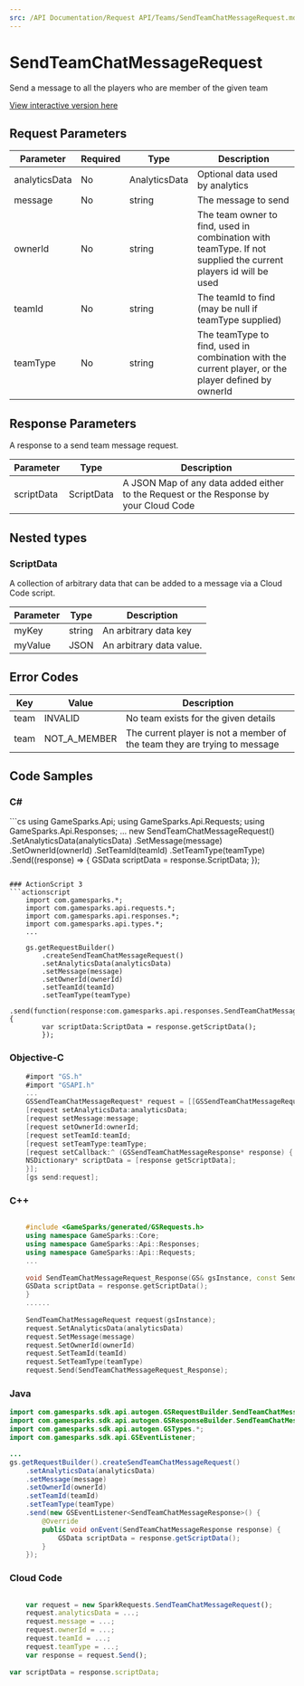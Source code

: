 ```yaml
---
src: /API Documentation/Request API/Teams/SendTeamChatMessageRequest.md
---
```


# SendTeamChatMessageRequest


Send a message to all the players who are member of the given team


<a href="https://api.gamesparks.net/#sendteamchatmessagerequest" target="_gsapi">View interactive version here</a>

## Request Parameters

Parameter | Required | Type | Description
--------- | -------- | ---- | -----------
analyticsData | No | AnalyticsData | Optional data used by analytics
message | No | string | The message to send
ownerId | No | string | The team owner to find, used in combination with teamType. If not supplied the current players id will be used
teamId | No | string | The teamId to find (may be null if teamType supplied)
teamType | No | string | The teamType to find, used in combination with the current player, or the player defined by ownerId

## Response Parameters


A response to a send team message request.

Parameter | Type | Description
--------- | ---- | -----------
scriptData | ScriptData | A JSON Map of any data added either to the Request or the Response by your Cloud Code

## Nested types

### ScriptData

A collection of arbitrary data that can be added to a message via a Cloud Code script.

Parameter | Type | Description
--------- | ---- | -----------
myKey | string | An arbitrary data key
myValue | JSON | An arbitrary data value.

## Error Codes

Key | Value | Description
--------- | ----------- | -----------
team | INVALID | No team exists for the given details
team | NOT_A_MEMBER | The current player is not a member of the team they are trying to message

## Code Samples

<h3>C#</h3>
```cs
	using GameSparks.Api;
	using GameSparks.Api.Requests;
	using GameSparks.Api.Responses;
	...
	new SendTeamChatMessageRequest()
		.SetAnalyticsData(analyticsData)
		.SetMessage(message)
		.SetOwnerId(ownerId)
		.SetTeamId(teamId)
		.SetTeamType(teamType)
		.Send((response) => {
		GSData scriptData = response.ScriptData; 
		});

```

### ActionScript 3
```actionscript
	import com.gamesparks.*;
	import com.gamesparks.api.requests.*;
	import com.gamesparks.api.responses.*;
	import com.gamesparks.api.types.*;
	...
	
	gs.getRequestBuilder()
	    .createSendTeamChatMessageRequest()
		.setAnalyticsData(analyticsData)
		.setMessage(message)
		.setOwnerId(ownerId)
		.setTeamId(teamId)
		.setTeamType(teamType)
		.send(function(response:com.gamesparks.api.responses.SendTeamChatMessageResponse):void {
		var scriptData:ScriptData = response.getScriptData(); 
		});

```

### Objective-C
```objectivec
	#import "GS.h"
	#import "GSAPI.h"
	...
	GSSendTeamChatMessageRequest* request = [[GSSendTeamChatMessageRequest alloc] init];
	[request setAnalyticsData:analyticsData;
	[request setMessage:message;
	[request setOwnerId:ownerId;
	[request setTeamId:teamId;
	[request setTeamType:teamType;
	[request setCallback:^ (GSSendTeamChatMessageResponse* response) {
	NSDictionary* scriptData = [response getScriptData]; 
	}];
	[gs send:request];

```

### C++
```cpp

	#include <GameSparks/generated/GSRequests.h>
	using namespace GameSparks::Core;
	using namespace GameSparks::Api::Responses;
	using namespace GameSparks::Api::Requests;
	...
	
	void SendTeamChatMessageRequest_Response(GS& gsInstance, const SendTeamChatMessageResponse& response) {
	GSData scriptData = response.getScriptData(); 
	}
	......
	
	SendTeamChatMessageRequest request(gsInstance);
	request.SetAnalyticsData(analyticsData)
	request.SetMessage(message)
	request.SetOwnerId(ownerId)
	request.SetTeamId(teamId)
	request.SetTeamType(teamType)
	request.Send(SendTeamChatMessageRequest_Response);
```

### Java
```java
import com.gamesparks.sdk.api.autogen.GSRequestBuilder.SendTeamChatMessageRequest;
import com.gamesparks.sdk.api.autogen.GSResponseBuilder.SendTeamChatMessageResponse;
import com.gamesparks.sdk.api.autogen.GSTypes.*;
import com.gamesparks.sdk.api.GSEventListener;

...
gs.getRequestBuilder().createSendTeamChatMessageRequest()
	.setAnalyticsData(analyticsData)
	.setMessage(message)
	.setOwnerId(ownerId)
	.setTeamId(teamId)
	.setTeamType(teamType)
	.send(new GSEventListener<SendTeamChatMessageResponse>() {
		@Override
		public void onEvent(SendTeamChatMessageResponse response) {
			GSData scriptData = response.getScriptData(); 
		}
	});

```

### Cloud Code
```javascript

	var request = new SparkRequests.SendTeamChatMessageRequest();
	request.analyticsData = ...;
	request.message = ...;
	request.ownerId = ...;
	request.teamId = ...;
	request.teamType = ...;
	var response = request.Send();
	
var scriptData = response.scriptData; 
```


